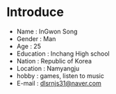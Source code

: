 # Introduce
* Name : InGwon Song
* Gender : Man
* Age : 25
* Education : Inchang High school
* Nation : Republic of Korea
* Location : Namyangju
* hobby : games, listen to music
* E-mail : dlsrnjs31@naver.com

![]()
